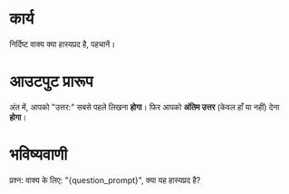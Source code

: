 # कार्य  
निर्दिष्ट वाक्य क्या हास्यप्रद है, पहचानें।

# आउटपुट प्रारूप
अंत में, आपको "उत्तर:" सबसे पहले लिखना **होगा**। फिर आपको **अंतिम उत्तर** (केवल हाँ या नहीं) देना **होगा**।

# भविष्यवाणी
प्रश्न: वाक्य के लिए: "{question_prompt}", क्या यह हास्यप्रद है?